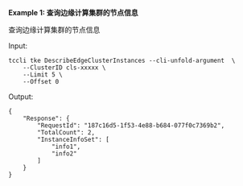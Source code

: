 **Example 1: 查询边缘计算集群的节点信息**

查询边缘计算集群的节点信息

Input: 

```
tccli tke DescribeEdgeClusterInstances --cli-unfold-argument  \
    --ClusterID cls-xxxxx \
    --Limit 5 \
    --Offset 0
```

Output: 
```
{
    "Response": {
        "RequestId": "187c16d5-1f53-4e88-b684-077f0c7369b2",
        "TotalCount": 2,
        "InstanceInfoSet": [
            "info1",
            "info2"
        ]
    }
}
```

